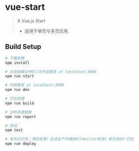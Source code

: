 # vue-start

> A Vue.js Start
> - 适用于单页与多页应用.

## Build Setup

``` bash
# 下载依赖
npm install

# 生成依赖文件Dll并开启服务 at localhost:3000
npm run start

# 开启服务 at localhost:3000
npm run dev

# 打包资源
npm run build

# 分析资源依赖
npm run report

# 测试
npm test

# 发布式打包：清空目录》生成生产环境的Dll》eslint检测》单元测试》打包
npm run deploy

```
